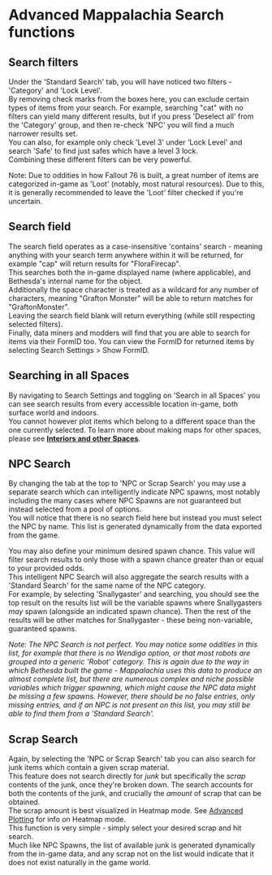 # Advanced Mappalachia Search functions

## Search filters
Under the 'Standard Search' tab, you will have noticed two filters - 'Category' and 'Lock Level'.<br/>
By removing check marks from the boxes here, you can exclude certain types of items from your search. For example, searching "cat" with no filters can yield many different results, but if you press 'Deselect all' from the 'Category' group, and then re-check 'NPC' you will find a much narrower results set.<br/>
You can also, for example only check 'Level 3' under 'Lock Level' and search 'Safe' to find just safes which have a level 3 lock.<br/>
Combining these different filters can be very powerful.<br/>

Note: Due to oddities in how Fallout 76 is built, a great number of items are categorized in-game as 'Loot' (notably, most natural resources). Due to this, it is generally recommended to leave the 'Loot' filter checked if you're uncertain.

## Search field
The search field operates as a case-insensitive 'contains' search - meaning anything with your search term anywhere within it will be returned, for example "cap" will return results for "FloraFirecap".<br/>
This searches both the in-game displayed name (where applicable), and Bethesda's internal name for the object.<br/>
Additionally the space character is treated as a wildcard for any number of characters, meaning "Grafton Monster" will be able to return matches for "GraftonMonster".<br/>
Leaving the search field blank will return everything (while still respecting selected filters).<br/>
Finally, data miners and modders will find that you are able to search for items via their FormID too. You can view the FormID for returned items by selecting Search Settings > Show FormID.<br/>

## Searching in all Spaces
By navigating to Search Settings and toggling on 'Search in all Spaces' you can see search results from every accessible location in-game, both surface world and indoors.<br/>
You cannot however plot items which belong to a different space than the one currently selected. To learn more about making maps for other spaces, please see [**Interiors and other Spaces**](Choosing_spaces.md).

## NPC Search
By changing the tab at the top to 'NPC or Scrap Search' you may use a separate search which can intelligently indicate NPC spawns, most notably including the many cases where NPC Spawns are not guaranteed but instead selected from a pool of options.<br/>
You will notice that there is no search field here but instead you must select the NPC by name. This list is generated dynamically from the data exported from the game.<br/>

You may also define your minimum desired spawn chance. This value will filter search results to only those with a spawn chance greater than or equal to your provided odds.<br/>
This intelligent NPC Search will also aggregate the search results with a 'Standard Search' for the same name of the NPC category.<br/>
For example, by selecting 'Snallygaster' and searching, you should see the top result on the results list will be the variable spawns where Snallygasters *may* spawn (alongside an indicated spawn chance). Then the rest of the results will be other matches for Snallygaster - these being non-variable, guaranteed spawns.<br/>

*Note: The NPC Search is not perfect. You may notice some oddities in this list, for example that there is no Wendigo option, or that most robots are grouped into a generic 'Robot' category. This is again due to the way in which Bethesda built the game - Mappalachia uses this data to produce an almost complete list, but there are numerous complex and niche possible variables which trigger spawning, which might cause the NPC data might be missing a few spawns. However, there should be no false entries, only missing entries, and if an NPC is not present on this list, you may still be able to find them from a 'Standard Search'.*

## Scrap Search
Again, by selecting the 'NPC or Scrap Search' tab you can also search for junk items which contain a given scrap material.<br/>
This feature does not search directly for *junk* but specifically the *scrap* contents of the junk, once they're broken down. The search accounts for both the contents of the junk, and crucially the *amount* of scrap that can be obtained.<br/>
The scrap amount is best visualized in Heatmap mode. See [Advanced Plotting](Advanced_plotting.md) for info on Heatmap mode.<br/>
This function is very simple - simply select your desired scrap and hit search.<br/>
Much like NPC Spawns, the list of available junk is generated dynamically from the in-game data, and any scrap not on the list would indicate that it does not exist naturally in the game world.
